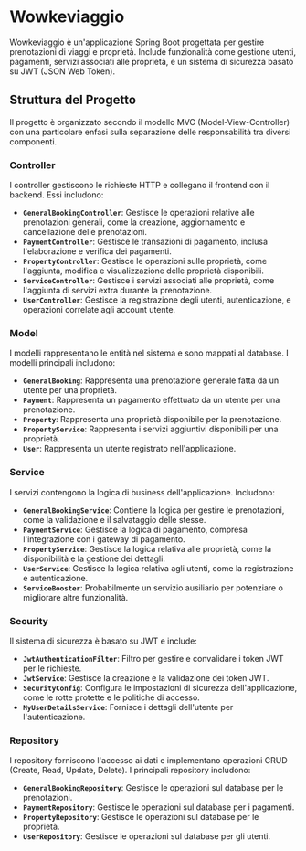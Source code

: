 # Wowkeviaggio

Wowkeviaggio è un'applicazione Spring Boot progettata per gestire prenotazioni di viaggi e proprietà. 
Include funzionalità come gestione utenti, pagamenti, servizi associati alle proprietà, e un sistema di sicurezza basato su JWT (JSON Web Token).

## Struttura del Progetto

Il progetto è organizzato secondo il modello MVC (Model-View-Controller) con una particolare enfasi sulla separazione delle responsabilità tra diversi componenti.

### Controller

I controller gestiscono le richieste HTTP e collegano il frontend con il backend. Essi includono:

- **`GeneralBookingController`**: Gestisce le operazioni relative alle prenotazioni generali, come la creazione, aggiornamento e cancellazione delle prenotazioni.
- **`PaymentController`**: Gestisce le transazioni di pagamento, inclusa l'elaborazione e verifica dei pagamenti.
- **`PropertyController`**: Gestisce le operazioni sulle proprietà, come l'aggiunta, modifica e visualizzazione delle proprietà disponibili.
- **`ServiceController`**: Gestisce i servizi associati alle proprietà, come l'aggiunta di servizi extra durante la prenotazione.
- **`UserController`**: Gestisce la registrazione degli utenti, autenticazione, e operazioni correlate agli account utente.

### Model

I modelli rappresentano le entità nel sistema e sono mappati al database. I modelli principali includono:

- **`GeneralBooking`**: Rappresenta una prenotazione generale fatta da un utente per una proprietà.
- **`Payment`**: Rappresenta un pagamento effettuato da un utente per una prenotazione.
- **`Property`**: Rappresenta una proprietà disponibile per la prenotazione.
- **`PropertyService`**: Rappresenta i servizi aggiuntivi disponibili per una proprietà.
- **`User`**: Rappresenta un utente registrato nell'applicazione.

### Service

I servizi contengono la logica di business dell'applicazione. Includono:

- **`GeneralBookingService`**: Contiene la logica per gestire le prenotazioni, come la validazione e il salvataggio delle stesse.
- **`PaymentService`**: Gestisce la logica di pagamento, compresa l'integrazione con i gateway di pagamento.
- **`PropertyService`**: Gestisce la logica relativa alle proprietà, come la disponibilità e la gestione dei dettagli.
- **`UserService`**: Gestisce la logica relativa agli utenti, come la registrazione e autenticazione.
- **`ServiceBooster`**: Probabilmente un servizio ausiliario per potenziare o migliorare altre funzionalità.

### Security

Il sistema di sicurezza è basato su JWT e include:

- **`JwtAuthenticationFilter`**: Filtro per gestire e convalidare i token JWT per le richieste.
- **`JwtService`**: Gestisce la creazione e la validazione dei token JWT.
- **`SecurityConfig`**: Configura le impostazioni di sicurezza dell'applicazione, come le rotte protette e le politiche di accesso.
- **`MyUserDetailsService`**: Fornisce i dettagli dell'utente per l'autenticazione.

### Repository

I repository forniscono l'accesso ai dati e implementano operazioni CRUD (Create, Read, Update, Delete). I principali repository includono:

- **`GeneralBookingRepository`**: Gestisce le operazioni sul database per le prenotazioni.
- **`PaymentRepository`**: Gestisce le operazioni sul database per i pagamenti.
- **`PropertyRepository`**: Gestisce le operazioni sul database per le proprietà.
- **`UserRepository`**: Gestisce le operazioni sul database per gli utenti.
